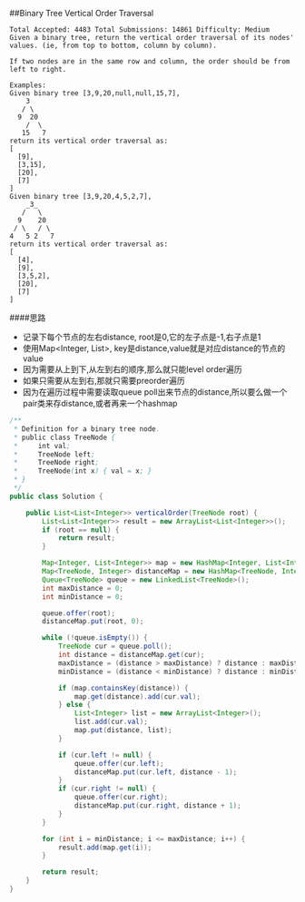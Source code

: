 ##Binary Tree Vertical Order Traversal

    Total Accepted: 4483 Total Submissions: 14861 Difficulty: Medium
    Given a binary tree, return the vertical order traversal of its nodes' values. (ie, from top to bottom, column by column).

    If two nodes are in the same row and column, the order should be from left to right.

    Examples:
    Given binary tree [3,9,20,null,null,15,7],
        3
       / \
      9  20
        /  \
       15   7
    return its vertical order traversal as:
    [
      [9],
      [3,15],
      [20],
      [7]
    ]
    Given binary tree [3,9,20,4,5,2,7],
        _3_
       /   \
      9    20
     / \   / \
    4   5 2   7
    return its vertical order traversal as:
    [
      [4],
      [9],
      [3,5,2],
      [20],
      [7]
    ]

####思路
- 记录下每个节点的左右distance, root是0,它的左子点是-1,右子点是1
- 使用Map<Integer, List<Integer>>, key是distance,value就是对应distance的节点的value
- 因为需要从上到下,从左到右的顺序,那么就只能level order遍历
- 如果只需要从左到右,那就只需要preorder遍历
- 因为在遍历过程中需要读取queue poll出来节点的distance,所以要么做一个pair类来存distance,或者再来一个hashmap

```java
/**
 * Definition for a binary tree node.
 * public class TreeNode {
 *     int val;
 *     TreeNode left;
 *     TreeNode right;
 *     TreeNode(int x) { val = x; }
 * }
 */
public class Solution {

    public List<List<Integer>> verticalOrder(TreeNode root) {
        List<List<Integer>> result = new ArrayList<List<Integer>>();
        if (root == null) {
            return result;
        }

        Map<Integer, List<Integer>> map = new HashMap<Integer, List<Integer>>();
        Map<TreeNode, Integer> distanceMap = new HashMap<TreeNode, Integer>();
        Queue<TreeNode> queue = new LinkedList<TreeNode>();
        int maxDistance = 0;
        int minDistance = 0;

        queue.offer(root);
        distanceMap.put(root, 0);

        while (!queue.isEmpty()) {
            TreeNode cur = queue.poll();
            int distance = distanceMap.get(cur);
            maxDistance = (distance > maxDistance) ? distance : maxDistance;
            minDistance = (distance < minDistance) ? distance : minDistance;

            if (map.containsKey(distance)) {
                map.get(distance).add(cur.val);
            } else {
                List<Integer> list = new ArrayList<Integer>();
                list.add(cur.val);
                map.put(distance, list);
            }

            if (cur.left != null) {
                queue.offer(cur.left);
                distanceMap.put(cur.left, distance - 1);
            }
            if (cur.right != null) {
                queue.offer(cur.right);
                distanceMap.put(cur.right, distance + 1);
            }
        }

        for (int i = minDistance; i <= maxDistance; i++) {
            result.add(map.get(i));
        }

        return result;
    }
}
```

